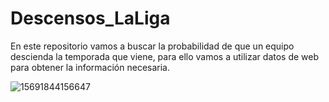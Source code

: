 # Descensos_LaLiga

En este repositorio vamos a buscar la probabilidad de que un equipo descienda la temporada que viene, para ello vamos a utilizar datos de web para obtener la información necesaria.

![15691844156647](https://user-images.githubusercontent.com/65020012/157933647-a78bb127-fd9e-4042-8cb4-617b75debced.jpg)
